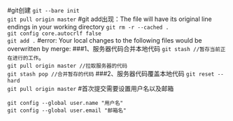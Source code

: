#git创建
`git --bare init`  
`git pull origin master`
#git add出现：The file will have its original line endings in your working directory
`git rm -r --cached .`  
`git config core.autocrlf false`  
`git add .`
#error: Your local changes to the following files would be overwritten by merge:
###1、服务器代码合并本地代码
`git stash //暂存当前正在进行的工作`。  
`git pull origin master //拉取服务器的代码`  
`git stash pop //合并暂存的代码`
###2、服务器代码覆盖本地代码
`git reset --hard`  
`git pull origin master`
#首次提交需要设置用户名以及邮箱
```
git config --global user.name "用户名"
git config --global user.email "邮箱名"
